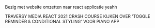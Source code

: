 Bezig met website omzetten naar react applicatie yeahh

TRAVERSY MEDIA REACT 2021 CRASH COURSE KIJKEN OVER 'TOGGLE REMINDER & CONDITIONAL STYLING'
VOOR PIANO APP